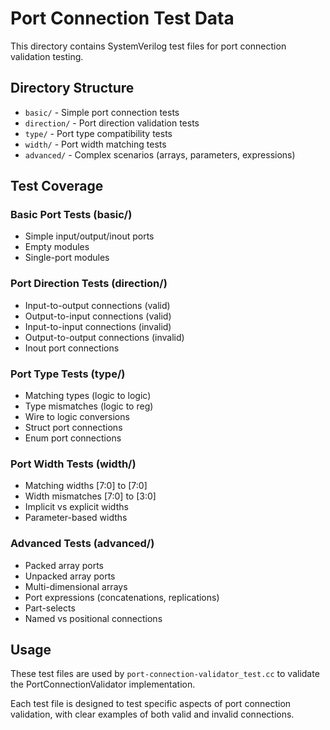 # Port Connection Test Data

This directory contains SystemVerilog test files for port connection validation testing.

## Directory Structure

- `basic/` - Simple port connection tests
- `direction/` - Port direction validation tests
- `type/` - Port type compatibility tests
- `width/` - Port width matching tests
- `advanced/` - Complex scenarios (arrays, parameters, expressions)

## Test Coverage

### Basic Port Tests (basic/)
- Simple input/output/inout ports
- Empty modules
- Single-port modules

### Port Direction Tests (direction/)
- Input-to-output connections (valid)
- Output-to-input connections (valid)
- Input-to-input connections (invalid)
- Output-to-output connections (invalid)
- Inout port connections

### Port Type Tests (type/)
- Matching types (logic to logic)
- Type mismatches (logic to reg)
- Wire to logic conversions
- Struct port connections
- Enum port connections

### Port Width Tests (width/)
- Matching widths [7:0] to [7:0]
- Width mismatches [7:0] to [3:0]
- Implicit vs explicit widths
- Parameter-based widths

### Advanced Tests (advanced/)
- Packed array ports
- Unpacked array ports
- Multi-dimensional arrays
- Port expressions (concatenations, replications)
- Part-selects
- Named vs positional connections

## Usage

These test files are used by `port-connection-validator_test.cc` to validate
the PortConnectionValidator implementation.

Each test file is designed to test specific aspects of port connection
validation, with clear examples of both valid and invalid connections.

